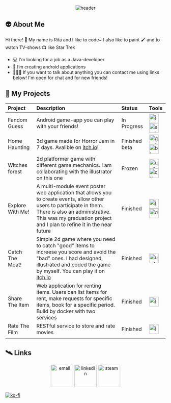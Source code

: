 <p align="center"> <img src="https://i.ibb.co/KXB7K6j/star3.png" alt="header"/> </p>


## 👽 About Me
Hi there! 👋 My name is Rita and I like to code~
I also like to paint 🖌️ and to watch TV-shows 📺 like Star Trek 

- 💻 I'm looking for a job as a Java-developer.
- 🌱 I’m creating android applications
- 🧑‍🤝‍🧑 If you want to talk about anything you can contact me using links below! I'm open for chat and for new friends! 

<!-- ![Top Langs](https://github-readme-stats.vercel.app/api/top-langs/?username=GoncharMV&hide=TeX&layout=compact) -->
 
## 👾 My Projects
| Project | Description | Status | Tools |
|:------|:---------------|:------|:------|
| Fandom Guess  |Android game-app you can play with your friends! |In Progress| <img src="https://cdn4.iconfinder.com/data/icons/logos-and-brands/512/181_Java_logo_logos-512.png" width=30px alt="java"/> <img src="https://upload.wikimedia.org/wikipedia/commons/thumb/c/c1/Android_Studio_icon_%282023%29.svg/1024px-Android_Studio_icon_%282023%29.svg.png" width=30px alt="android-studio"/> |
| Home Haunting  |3d game made for Horror Jam in 7 days. Avalible on [itch.io](https://grettastic.itch.io/home-haunting)! |Finished beta| <img src="https://upload.wikimedia.org/wikipedia/commons/thumb/6/6a/Godot_icon.svg/1200px-Godot_icon.svg.png" width=30px alt="godot"/> <img src="https://upload.wikimedia.org/wikipedia/commons/thumb/0/0c/Blender_logo_no_text.svg/768px-Blender_logo_no_text.svg.png?20210507122249" width=30px alt="blender"/> |
| Witches forest  |2d platformer game with different game mechanics. I am collaborating with the illustrator on this one |Frozen| <img src="https://cdn-icons-png.flaticon.com/512/5969/5969294.png" width=30px alt="unity"/> <img src="https://seeklogo.com/images/C/c-sharp-c-logo-02F17714BA-seeklogo.com.png" width=30px alt="c#"/> |
|Explore With Me! |A multi-module event poster web application that allows you to create events, allow other users to participate in them. There is also an administrative. This was my graduation project and I plan to refine it in the near future|Finished | <img src="https://cdn4.iconfinder.com/data/icons/logos-and-brands/512/181_Java_logo_logos-512.png" width=30px alt="java"/> <img src="https://www.docker.com/wp-content/uploads/2022/03/Moby-logo.png" width=30px alt="docker"/>  |
| Catch The Meat! | Simple 2d game where you need to catch "good" items to increese you score and avoid the "bad" ones. I had designed, illustrated and coded the game by myself. You can play it on [itch.io](https://grettastic.itch.io/catch-the-meat) |Finished   | <img src="https://cdn-icons-png.flaticon.com/512/5969/5969294.png" width=30px alt="unity"/>  | 
|Share The Item |Web application for renting items. Users can list items for rent, make requests for specific items, book for a specific period. Build by docker with two services |Finished| <img src="https://cdn4.iconfinder.com/data/icons/logos-and-brands/512/181_Java_logo_logos-512.png" width=30px alt="java"/> |
|Rate The Film | RESTful service to store and rate movies | Finished| <img src="https://cdn4.iconfinder.com/data/icons/logos-and-brands/512/181_Java_logo_logos-512.png" width=30px alt="java"/>|
|                 |               |           |    |

## 🛰️ Links
<p align="center">
<a href="https://mail.google.com/mail/?view=cm&source=mailto&to=gonchar.m.v.95@gmail.com" ><img src="https://img.icons8.com/color/96/000000/gmail.png" width=70px alt="email"/></a>
<a href="https://www.linkedin.com/in/gonchar-mv/" ><img src="https://img.icons8.com/color/96/000000/linkedin.png" width=70px alt="linkedin"/></a>
<a href="https://steamcommunity.com/id/dziva90"><img src="https://img.icons8.com/fluent/96/000000/steam.png" width=70px alt="steam"/></a>
</p>

[![ko-fi](https://ko-fi.com/img/githubbutton_sm.svg)](https://ko-fi.com/O5O0KOS9T)

<!-- [![GitHub Streak](https://streak-stats.demolab.com/?user=GoncharMV)](https://git.io/streak-stats) -->

<!--
**GoncharMV/GoncharMV** is a ✨ _special_ ✨ repository because its `README.md` (this file) appears on your GitHub profile.

Here are some ideas to get you started:

- 🔭 I’m currently working on ...
- 🌱 I’m currently learning ...
- 👯 I’m looking to collaborate on ...
- 🤔 I’m looking for help with ...
- 💬 Ask me about ...
- 📫 How to reach me: ...
- 😄 Pronouns: ...
- ⚡ Fun fact: ...
-->
